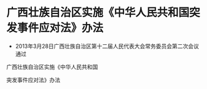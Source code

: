 # 广西壮族自治区实施《中华人民共和国突发事件应对法》办法

- 2013年3月28日广西壮族自治区第十二届人民代表大会常务委员会第二次会议通过

<!-- INFO END -->

广西壮族自治区实施《中华人民共和国

突发事件应对法》办法
